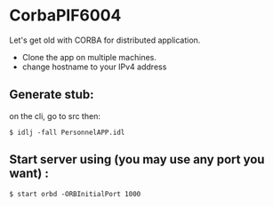 # CorbaPIF6004
Let's get old with CORBA for distributed application.
 * Clone the app on multiple machines.
 * change  hostname to your IPv4 address


## Generate stub:

on the cli, go to src then:

`$ idlj -fall PersonnelAPP.idl`



## Start server using (you may use any port you want) :

 `$ start orbd -ORBInitialPort 1000`